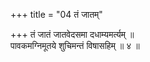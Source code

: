 +++
title = "04 तं जातम्"

+++
तं जातं जातवेदसमा दधाम्यमर्त्यम् ॥  
पावकमग्निमूतये शुचिमन्तं विषासहिम् ॥ ४ ॥